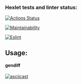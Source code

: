 ### Hexlet tests and linter status:
[![Actions Status](https://github.com/AgarkovRoman/frontend-project-lvl2/workflows/hexlet-check/badge.svg)](https://github.com/AgarkovRoman/frontend-project-lvl2/actions)

[![Maintainability](https://api.codeclimate.com/v1/badges/584240d525bc98479421/maintainability)](https://codeclimate.com/github/AgarkovRoman/frontend-project-lvl2/maintainability)

[![Eslint](https://github.com/AgarkovRoman/frontend-project-lvl2/workflows/eslint-check/badge.svg)](https://github.com/AgarkovRoman/frontend-project-lvl2/actions)


## Usage:

#### gendiff
[![asciicast](https://asciinema.org/a/40BJV0XaJrj54QGOFvDhTeT8w.svg)](https://asciinema.org/a/40BJV0XaJrj54QGOFvDhTeT8w)